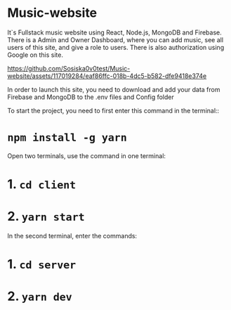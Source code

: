 # Music-website
It`s Fullstack music website using React, Node.js, MongoDB and Firebase. There is a Admin and Owner Dashboard, where you can add music, see all users of this site, and give a role to users. There is also authorization using Google on this site.

https://github.com/Sosiska0v0test/Music-website/assets/117019284/eaf86ffc-018b-4dc5-b582-dfe9418e374e

In order to launch this site, you need to download and add your data from Firebase and MongoDB to the .env files and Config folder

To start the project, you need to first enter this command in the terminal:: 
# `npm install -g yarn`

Open two terminals, use the command in one terminal:
# 1. `cd client`
# 2. `yarn start`

In the second terminal, enter the commands:
# 1. `cd server`
# 2. `yarn dev` 
